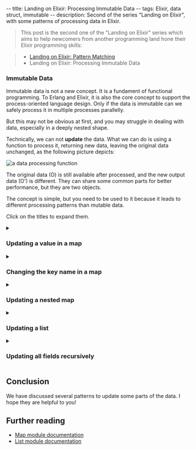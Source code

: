 -- title: Landing on Elixir: Processing Immutable Data
-- tags: Elixir, data struct, immutable
-- description: Second of the series "Landing on Elixir", with some patterns of processing data in Elixir.

> This post is the second one of the "Landing on Elixir" series which aims to help newcomers from another programming land hone their Elixir programming skills:

> - [Landing on Elixir: Pattern Matching](./post/landing-on-elixir-pattern-matching)
> - Landing on Elixir: Processing Immutable Data

### Immutable Data

Immutable data is not a new concept. It is a fundament of functional programming. To Erlang and Elixir, it is also the core concept to support the process-oriented language design. Only if the data is immutable can we safely process it in multiple processes parallelly.

But this may not be obvious at first, and you may struggle in dealing with data, especially in a deeply nested shape.

Technically, we can not **update** the data. What we can do is using a function to process it, returning new data, leaving the original data unchanged, as the following picture depicts:

![a data processing function](/post-images/a-data-processing-function.png)

The original data (O) is still available after processed, and the new output data (O') is different. They can share some common parts for better performance, but they are two objects.

The concept is simple, but you need to be used to it because it leads to different processing patterns than mutable data.

Click on the titles to expand them.

<details>
<summary><h3>Updating a value in a map</h3></summary>

Let's assume you have a piece of data like this:

```elixir
data = %{"id" => "ABCDEF"}
```

And you need to lower case the id value (`"ABCDEF"`), with all other fields remaining the same. The expected result is:

```elixir
iex> process.(data)
%{"id" => "abcdef"}
```

Solutions:

You can achieve it by using the `|` (map specific update) operator:

```elixir
process = fn %{"id" => id} = data ->
  %{data | "id" => String.downcase(id)}
end
```

or [`Map.update!/3`](https://hexdocs.pm/elixir/Map.html#update!/3)

```elixir
process = fn data ->
  Map.update!(data, "id", &String.downcase/1)
end
```

There are other helpful functions provided by the Map module, e.g.

- `replace/3` for replacing a value under an existing key
- `update/4` for updating a value based on its original value and setting a default if not already presenting
- `put/3` for setting a key, value pair no matter if it is already in the map
- `put_new/3` for setting a new key and its value

You can choose the right function to use depending on whether the key is already in the map and if the update is based on the original value.
</details>

<details>
<summary><h3>Changing the key name in a map</h3></summary>

What if you need to change the key's name? For example, for the following map, to change the key name from `_id` to `id`:

```elixir
# from:
%{"_id" => "example"}

# to:
%{"id" => "example"}
```

[`Map.pop/3`](https://hexdocs.pm/elixir/Map.html#pop/3) is a good fit here:

```elixir
fn data ->
  # first we remove the old key ("_id"), and save its value
  {id_value, temp_data} = Map.pop(data, "_id")

  # optionally,restructure we may compute a new value based on the
  # original value:
  #
  # id_value = process_id_value(id_value)

  # then we put back the id value under a new key ("id")
  Map.put(temp_data, "id", id_value)
end
```
</details>

<details>
<summary><h3>Updating a nested map</h3></summary>

What if the target is not at the top level of the map? For example, to downcase the id value in the following data:

```elixir
%{
  a: %{
    b: %{
      c: %{
        "id" => "EXAMPLE" # <- change it to "example"
      }
    }
  }
}
```

One solution can be:

```elixir
fn data ->
  Map.update!(data, :a, fn data_a ->
    Map.update!(data_a, :b, fn data_b ->
      Map.update!(data_b, :c, fn data_c ->
        Map.update!(data_c, "id", &String.downcase/1)
      end)
    end)
  end)
end)
```

Looks too complex? We can employ [`Kernel.update_in/2`](https://hexdocs.pm/elixir/Kernel.html#update_in/2) to simplify it:

```elixir
fn data ->
  update_in(data.a.b.c["id"], &String.downcase/1)
end
```
</details>

<details>
<summary><h3>Updating a list</h3></summary>

Let's say we want to convert the second item in the list, upcasing its value:

```elixir
# before
["a", "b", "c", "d"]

# after
["a", "B", "c", "d"]
```
We can use [`List.update_at/3`](https://hexdocs.pm/elixir/List.html#update_at/3) to update any data at a given index in a list:

```elixir
fn data ->
  List.update_at(data, 1, &String.upcase/1)
end
```

The before and after lists look like this:

![updating a list](/post-images/updating-a-list.png)

This is expensive when the list is big because we may reconstructure n heads again to generate the new list.
</details>

<details>
<summary><h3>Updating all fields recursively</h3></summary>

In some cases, we don't know exactly where the position of the target is. For example, let's say we want to replace all the image URLs in the following data, replacing `"example.com"` to `"image.example.com"`:

```elixir
# orignal data
%{
  "data" => %{
-   "logo" => "http://example.com/logo.png",
+   "logo" => "http://image.example.com/logo.png",
    "articles" => [
      %{
        "title" => "Article 1",
        "image" => %{
-         "url" => "http://example.com/1.png"
+         "url" => "http://image.example.com/1.png"
        }
      },
      %{
        "title" => "Article 2",
        "image" => %{
-         "url" => "http://example.com/2.png"
+         "url" => "http://image.example.com/2.png"
        }
      }
    ]
  }
}
```

We can use `Enum.map/2` to update recursively.

For a map, we iterate all its `{key, value}` pairs:

```elixir
def process(map) when is_map(map),
  do: map
      |> Enum.map(fn {key, value} ->
        {key, process(value)}
      end)
      |> Enum.into(%{})
```

or

```elixir
def process(map) when is_map(map) do
  for {key, value} <- map, into: %{} do
    {key, process(value)}
  end
end
```

For a list, we iterate all items inside it:

```elixir
def process(list) when is_list(list),
  do: Enum.map(list, &process/1)
```

For a binary, we apply the replacing on it:

```elixir
def process(url) when is_binary(url),
  do: String.replace(
    url,
    "http://example.com/",
    "http://image.example.com/"
  )
```

Otherwise, we just return the original data:

```elixir
def process(other), do: other
```

So the final function would be:

```elixir
def process(map) when is_map(map) do
  for {key, value} <- map, into: %{} do
    {key, process(value)}
  end
end

def process(list) when is_list(list),
  do: Enum.map(list, &process/1)

def process(url) when is_binary(url),
  do:
    String.replace(
      url,
      "http://example.com/",
      "http://image.example.com/"
    )

def process(other), do: other
```

This, of course is not complete because other data structs can be iterated, and you can use this pattern to transform your data’s shape recursively.
</details>

## Conclusion

We have discussed several patterns to update some parts of the data. I hope they are helpful to you!

## Further reading

* [Map module documentation](https://hexdocs.pm/elixir/Map.html)
* [List module documentation](https://hexdocs.pm/elixir/List.html)


